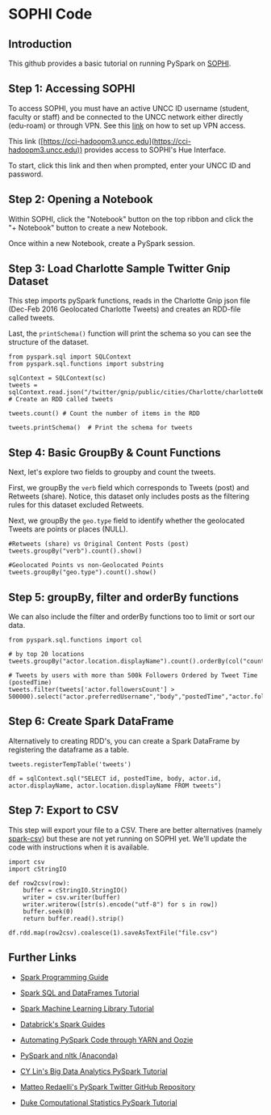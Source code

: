 # SOPHI Code

## Introduction

This github provides a basic tutorial on running PySpark on [SOPHI](http://sophi.uncc.edu).

## Step 1: Accessing SOPHI

To access SOPHI, you must have an active UNCC ID username (student, faculty or staff) and be connected to the UNCC network either directly (edu-roam) or through VPN. See this [link](https://faq.uncc.edu/pages/viewpage.action?pageId=6653379) on how to set up VPN access.

This link ([https://cci-hadoopm3.uncc.edu](https://cci-hadoopm3.uncc.edu)) provides access to SOPHI's Hue Interface.

To start, click this link and then when prompted, enter your UNCC ID and password.

## Step 2: Opening a Notebook

Within SOPHI, click the "Notebook" button on the top ribbon and click the "+ Notebook" button to create a new Notebook.

Once within a new Notebook, create a PySpark session.

## Step 3: Load Charlotte Sample Twitter Gnip Dataset

This step imports pySpark functions, reads in the Charlotte Gnip json file (Dec-Feb 2016 Geolocated Charlotte Tweets) and creates an RDD-file called tweets.

Last, the `printSchema()` function will print the schema so you can see the structure of the dataset.

```{python}
from pyspark.sql import SQLContext
from pyspark.sql.functions import substring

sqlContext = SQLContext(sc)
tweets = sqlContext.read.json("/twitter/gnip/public/cities/Charlotte/charlotte062016.json")  # Create an RDD called tweets

tweets.count() # Count the number of items in the RDD

tweets.printSchema()  # Print the schema for tweets
```

## Step 4: Basic GroupBy & Count Functions

Next, let's explore two fields to groupby and count the tweets.

First, we groupBy the `verb` field which corresponds to Tweets (post) and Retweets (share). Notice, this dataset only includes posts as the filtering rules for this dataset excluded Retweets.

Next, we groupBy the `geo.type` field to identify whether the geolocated Tweets are points or places (NULL).

```{python}
#Retweets (share) vs Original Content Posts (post)
tweets.groupBy("verb").count().show()

#Geolocated Points vs non-Geolocated Points
tweets.groupBy("geo.type").count().show()
```

## Step 5: groupBy, filter and orderBy functions

We can also include the filter and orderBy functions too to limit or sort our data.

```{python}
from pyspark.sql.functions import col

# by top 20 locations
tweets.groupBy("actor.location.displayName").count().orderBy(col("count").desc()).show()

# Tweets by users with more than 500k Followers Ordered by Tweet Time (postedTime)
tweets.filter(tweets['actor.followersCount'] > 500000).select("actor.preferredUsername","body","postedTime","actor.followersCount").orderBy("postedTime").show()
```

## Step 6: Create Spark DataFrame

Alternatively to creating RDD's, you can create a Spark DataFrame by registering the dataframe as a table.

```{python}
tweets.registerTempTable('tweets')

df = sqlContext.sql("SELECT id, postedTime, body, actor.id, actor.displayName, actor.location.displayName FROM tweets")
```

## Step 7: Export to CSV

This step will export your file to a CSV. There are better alternatives (namely [spark-csv](https://github.com/databricks/spark-csv)) but these are not yet running on SOPHI yet. We'll update the code with instructions when it is available.

```{python}
import csv
import cStringIO

def row2csv(row):
    buffer = cStringIO.StringIO()
    writer = csv.writer(buffer)
    writer.writerow([str(s).encode("utf-8") for s in row])
    buffer.seek(0)
    return buffer.read().strip()

df.rdd.map(row2csv).coalesce(1).saveAsTextFile("file.csv")
```

## Further Links

* [Spark Programming Guide](https://spark.apache.org/docs/latest/programming-guide.html)

* [Spark SQL and DataFrames Tutorial](http://spark.apache.org/docs/latest/sql-programming-guide.html)

* [Spark Machine Learning Library Tutorial](http://spark.apache.org/docs/latest/ml-guide.html)

* [Databrick's Spark Guides](https://docs.cloud.databricks.com/docs/latest/databricks_guide/index.html)

* [Automating PySpark Code through YARN and Oozie](http://gethue.com/how-to-schedule-spark-jobs-with-spark-on-yarn-and-oozie/)

* [PySpark and nltk (Anaconda)](https://docs.continuum.io/anaconda-cluster/howto/spark-nltk)

* [CY Lin's Big Data Analytics PySpark Tutorial](https://www.ee.columbia.edu/~cylin/course/bigdata/EECS6893-BigDataAnalytics-Lecture6.pdf)

* [Matteo Redaelli's PySpark Twitter GitHub Repository](https://github.com/matteoredaelli/pyspark-examples)

* [Duke Computational Statistics PySpark Tutorial](http://people.duke.edu/~ccc14/sta-663-2016/21A_Introduction_To_Spark.html)

